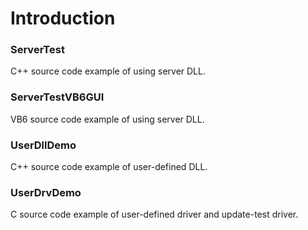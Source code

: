 # Introduction
### ServerTest
C++ source code example of using server DLL.

### ServerTestVB6GUI
VB6 source code example of using server DLL.

### UserDllDemo
C++ source code example of user-defined DLL.

### UserDrvDemo
C source code example of user-defined driver and update-test driver.
